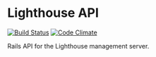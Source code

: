 # Lighthouse API
[![Build Status](https://travis-ci.org/JoeStanton/lighthouse-api.png?branch=master)](https://travis-ci.org/JoeStanton/lighthouse-api)
[![Code Climate](https://codeclimate.com/github/JoeStanton/lighthouse-api.png)](https://codeclimate.com/github/JoeStanton/lighthouse-api)

Rails API for the Lighthouse management server.
